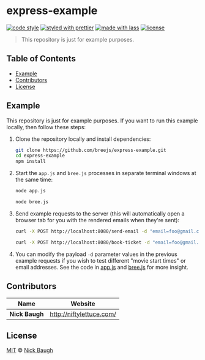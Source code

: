 # express-example

[![code style](https://img.shields.io/badge/code_style-XO-5ed9c7.svg)](https://github.com/sindresorhus/xo)
[![styled with prettier](https://img.shields.io/badge/styled_with-prettier-ff69b4.svg)](https://github.com/prettier/prettier)
[![made with lass](https://img.shields.io/badge/made_with-lass-95CC28.svg)](https://lass.js.org)
[![license](https://img.shields.io/github/license/breejs/express-example.svg)](LICENSE)

> This repository is just for example purposes.


## Table of Contents

* [Example](#example)
* [Contributors](#contributors)
* [License](#license)


## Example

This repository is just for example purposes.  If you want to run this example locally, then follow these steps:

1. Clone the repository locally and install dependencies:

   ```sh
   git clone https://github.com/breejs/express-example.git
   cd express-example
   npm install
   ```

2. Start the `app.js` and `bree.js` processes in separate terminal windows at the same time:

   ```sh
   node app.js
   ```

   ```sh
   node bree.js
   ```

3. Send example requests to the server (this will automatically open a browser tab for you with the rendered emails when they're sent):

   ```sh
   curl -X POST http://localhost:8080/send-email -d "email=foo@gmail.com" 
   ```

   ```sh
   curl -X POST http://localhost:8080/book-ticket -d "email=foo@gmail.com" -d "start_time=7/14/20 4:00 PM"
   ```

4. You can modify the payload `-d` parameter values in the previous example requests if you wish to test different "movie start times" or email addresses.  See the code in [app.js](app.js) and [bree.js](bree.js) for more insight.


## Contributors

| Name           | Website                    |
| -------------- | -------------------------- |
| **Nick Baugh** | <http://niftylettuce.com/> |


## License

[MIT](LICENSE) © [Nick Baugh](http://niftylettuce.com/)
